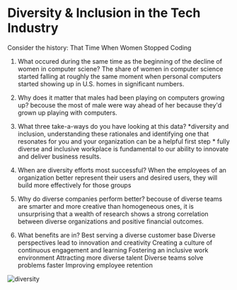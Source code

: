 # Diversity & Inclusion in the Tech Industry

Consider the history: That Time When Women Stopped Coding

1. What occured during the same time as the beginning of the decline of women in computer sciene?
      The share of women in computer science started falling at roughly the same moment when personal computers started showing up in U.S. homes in significant numbers.
2. Why does it matter that males had been playing on computers growing up?
         becouse the most of male were way ahead of her because they'd grown up playing with computers.
3. What three take-a-ways do you have looking at this data?
       *diversity and inclusion, understanding these rationales and identifying one that resonates for you and your organization can be a helpful first step
       * fully diverse and inclusive workplace is fundamental to our ability to innovate and deliver business results.
4. When are diversity efforts most successful?
      When the employees of an organization better represent their users and desired users, they will build more effectively for those groups
5. Why do diverse companies perform better?
     becouse of diverse teams are smarter and more creative than homogeneous ones, it is unsurprising that a wealth of research shows a strong correlation between diverse organizations and positive financial outcomes.

6. What benefits are in?
Best serving a diverse customer base Diverse perspectives lead to innovation and creativity
Creating a culture of continuous engagement and learning Fostering an inclusive work environment
Attracting more diverse talent Diverse teams solve problems faster Improving employee retention

![diversity](https://harver.com/wp-content/uploads/2019/09/Belonging-Inclusion-And-Diversity-1024x913.png)
